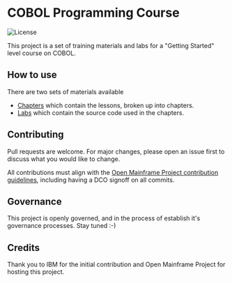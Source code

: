 # COBOL Programming Course

![License](https://img.shields.io/github/license/OpenMainframeProject/cobol-programming-course)

This project is a set of training materials and labs for a "Getting Started" level course on COBOL.

## How to use

There are two sets of materials available

- [Chapters](Chapters) which contain the lessons, broken up into chapters.
- [Labs](Labs) which contain the source code used in the chapters.

## Contributing

Pull requests are welcome. For major changes, please open an issue first to discuss what you would like to change.

All contributions must align with the [Open Mainframe Project contribution guidelines](https://github.com/openmainframeproject/tac/blob/master/process/contribution_guidelines.md), including having a DCO signoff on all commits.

## Governance

This project is openly governed, and in the process of establish it's governance processes. Stay tuned :-)

## Credits

Thank you to IBM for the initial contribution and Open Mainframe Project for hosting this project.
